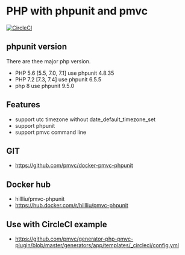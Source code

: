 PHP with phpunit and pmvc
======

[![CircleCI](https://circleci.com/gh/pmvc/docker-pmvc-phpunit/tree/main.svg?style=svg)](https://circleci.com/gh/pmvc/docker-pmvc-phpunit/tree/main)

## phpunit version

There are thee major php version.
* PHP 5.6 [5.5, 7.0, 7.1] use phpunit 4.8.35
* PHP 7.2 [7.3, 7.4] use phpunit 6.5.5
* php 8 use phpunit 9.5.0

## Features
* support utc timezone without date_default_timezone_set
* support phpunit
* support pmvc command line

## GIT
   * https://github.com/pmvc/docker-pmvc-phpunit

## Docker hub
   * hillliu/pmvc-phpunit
   * https://hub.docker.com/r/hillliu/pmvc-phpunit

## Use with CircleCI example
   * https://github.com/pmvc/generator-php-pmvc-plugin/blob/master/generators/app/templates/_circleci/config.yml
